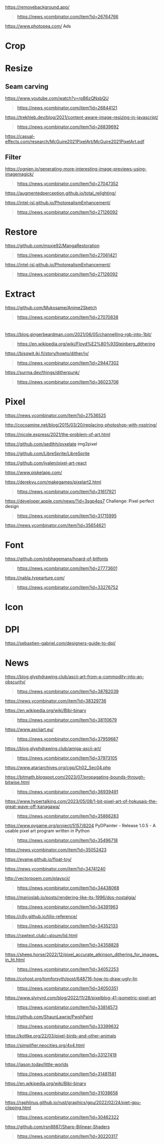 https://removebackground.app/
> https://news.ycombinator.com/item?id=26764766

https://www.photopea.com/ Ads

# Crop

# Resize
## Seam carving
https://www.youtube.com/watch?v=rpB6zQNsbQU
> https://news.ycombinator.com/item?id=26844121

https://trekhleb.dev/blog/2021/content-aware-image-resizing-in-javascript/
> https://news.ycombinator.com/item?id=26839692

https://casual-effects.com/research/McGuire2021PixelArt/McGuire2021PixelArt.pdf

## Filter
https://ognjen.io/generating-more-interesting-image-previews-using-imagemagick/
> https://news.ycombinator.com/item?id=27047352

https://augmentedperception.github.io/total_relighting/

https://intel-isl.github.io/PhotorealismEnhancement/
> https://news.ycombinator.com/item?id=27126092

# Restore
https://github.com/msxie92/MangaRestoration
> https://news.ycombinator.com/item?id=27061421

https://intel-isl.github.io/PhotorealismEnhancement/
> https://news.ycombinator.com/item?id=27126092

# Extract
https://github.com/Mukosame/Anime2Sketch
> https://news.ycombinator.com/item?id=27070838

#
https://blog.gingerbeardman.com/2021/06/05/channelling-rgb-into-1bit/
> https://en.wikipedia.org/wiki/Floyd%E2%80%93Steinberg_dithering

https://bisqwit.iki.fi/story/howto/dither/jy/
> https://news.ycombinator.com/item?id=29447302

https://surma.dev/things/ditherpunk/
> https://news.ycombinator.com/item?id=36023706

# Pixel
https://news.ycombinator.com/item?id=27536525

http://cocoamine.net/blog/2015/03/20/replacing-photoshop-with-nsstring/

https://nicole.express/2021/the-problem-of-art.html

https://github.com/sedthh/pyxelate img2pixel

https://github.com/LibreSprite/LibreSprite

https://github.com/jvalen/pixel-art-react

https://www.piskelapp.com/

https://derekyu.com/makegames/pixelart2.html
> https://news.ycombinator.com/item?id=31617921

https://developer.apple.com/news/?id=3sgp4ps7 Challenge: Pixel perfect design
> https://news.ycombinator.com/item?id=31715995

https://news.ycombinator.com/item?id=35654621

# Font
https://github.com/robhagemans/hoard-of-bitfonts
> https://news.ycombinator.com/item?id=27773601

https://nabla.typearture.com/
> https://news.ycombinator.com/item?id=33276752

# Icon

# DPI
https://sebastien-gabriel.com/designers-guide-to-dpi/

# News
https://blog.glyphdrawing.club/ascii-art-from-a-commodity-into-an-obscurity/
> https://news.ycombinator.com/item?id=38782039

https://news.ycombinator.com/item?id=38329736

https://en.wikipedia.org/wiki/Bibi-binary
> https://news.ycombinator.com/item?id=38110679

https://www.asciiart.eu/
> https://news.ycombinator.com/item?id=37959687

https://blog.glyphdrawing.club/amiga-ascii-art/
> https://news.ycombinator.com/item?id=37973105

https://www.atariarchives.org/cgp/Ch02_Sec04.php

https://bitmath.blogspot.com/2023/07/propagating-bounds-through-bitwise.html
> https://news.ycombinator.com/item?id=36939491

https://www.hypertalking.com/2023/05/08/1-bit-pixel-art-of-hokusais-the-great-wave-off-kanagawa/
> https://news.ycombinator.com/item?id=35866283

https://www.pygame.org/project/5157/8204 PyDPainter - Release 1.0.5 - A usable pixel art program written in Python
> https://news.ycombinator.com/item?id=35496718

https://news.ycombinator.com/item?id=35052423

https://evanw.github.io/float-toy/

https://news.ycombinator.com/item?id=34741240

http://vectorpoem.com/playscii/
> https://news.ycombinator.com/item?id=34438068

https://marioslab.io/posts/rendering-like-its-1996/dos-nostalgia/
> https://news.ycombinator.com/item?id=34391963

https://c6y.github.io/tilix-reference/
> https://news.ycombinator.com/item?id=34352133

https://rawtext.club/~sloum/lid.html
> https://news.ycombinator.com/item?id=34358828

https://sheep.horse/2022/12/pixel_accurate_atkinson_dithering_for_images_in_ht.html
> https://news.ycombinator.com/item?id=34052253

https://cohost.org/tomforsyth/post/648716-how-to-draw-ugly-lin
> https://news.ycombinator.com/item?id=34050351

https://www.slynyrd.com/blog/2022/11/28/pixelblog-41-isometric-pixel-art
> https://news.ycombinator.com/item?id=33814573

https://github.com/ShaunLawrie/PwshPaint
> https://news.ycombinator.com/item?id=33399632

https://kottke.org/22/03/pixel-birds-and-other-animals

https://simplifier.neocities.org/4x4.html
> https://news.ycombinator.com/item?id=33127419

https://jason.today/little-worlds
> https://news.ycombinator.com/item?id=31481581

https://en.wikipedia.org/wiki/Bibi-binary
> https://news.ycombinator.com/item?id=31038658

https://raphlinus.github.io/rust/graphics/gpu/2022/02/24/piet-gpu-clipping.html
> https://news.ycombinator.com/item?id=30462322

https://github.com/rsn8887/Sharp-Bilinear-Shaders
> https://news.ycombinator.com/item?id=30220317

